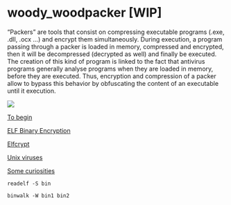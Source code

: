 # woody_woodpacker [WIP]
“Packers” are tools that consist on compressing executable programs (.exe, .dll, .ocx ...) and encrypt them simultaneously. During execution, a program passing through a packer is loaded in memory, compressed and encrypted, then it will be decompressed (decrypted as well) and finally be executed. The creation of this kind of program is linked to the fact that antivirus programs generally analyse programs when they are loaded in memory, before they are executed. Thus, encryption and compression of a packer allow to bypass this behavior by obfuscating the content of an executable until it execution.

![](https://upload.wikimedia.org/wikipedia/commons/e/e4/ELF_Executable_and_Linkable_Format_diagram_by_Ange_Albertini.png)

[To begin](https://gist.github.com/CMCDragonkai/10ab53654b2aa6ce55c11cfc5b2432a4)

[ELF Binary Encryption](https://grugq.github.io/docs/phrack-58-05.txt)

[Elfcrypt](https://web.archive.org/web/20170501112909/http://www.pinkstyle.org/elfcrypt.html)

[Unix viruses](https://www.win.tue.nl/~aeb/linux/hh/virus/unix-viruses.txt)

[Some curiosities](http://phrack.org/issues/61/8.html#article)

```readelf -S bin```

```binwalk -W bin1 bin2```
